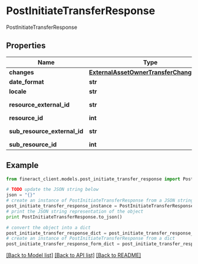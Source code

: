 # PostInitiateTransferResponse

PostInitiateTransferResponse

## Properties

Name | Type | Description | Notes
------------ | ------------- | ------------- | -------------
**changes** | [**ExternalAssetOwnerTransferChangesData**](ExternalAssetOwnerTransferChangesData.md) |  | [optional] 
**date_format** | **str** |  | [optional] 
**locale** | **str** |  | [optional] 
**resource_external_id** | **str** | transfer external ID | [optional] 
**resource_id** | **int** | transfer ID | [optional] 
**sub_resource_external_id** | **str** | loan external ID | [optional] 
**sub_resource_id** | **int** | loan ID | [optional] 

## Example

```python
from fineract_client.models.post_initiate_transfer_response import PostInitiateTransferResponse

# TODO update the JSON string below
json = "{}"
# create an instance of PostInitiateTransferResponse from a JSON string
post_initiate_transfer_response_instance = PostInitiateTransferResponse.from_json(json)
# print the JSON string representation of the object
print PostInitiateTransferResponse.to_json()

# convert the object into a dict
post_initiate_transfer_response_dict = post_initiate_transfer_response_instance.to_dict()
# create an instance of PostInitiateTransferResponse from a dict
post_initiate_transfer_response_form_dict = post_initiate_transfer_response.from_dict(post_initiate_transfer_response_dict)
```
[[Back to Model list]](../README.md#documentation-for-models) [[Back to API list]](../README.md#documentation-for-api-endpoints) [[Back to README]](../README.md)


